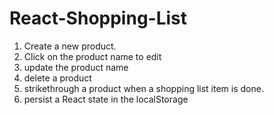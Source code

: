 # React-Shopping-List

1. Create a new product.
2. Click on the product name to edit
3. update the product name
4. delete a product
5. strikethrough a product when a shopping list item is done.
6. persist a React state in the localStorage
